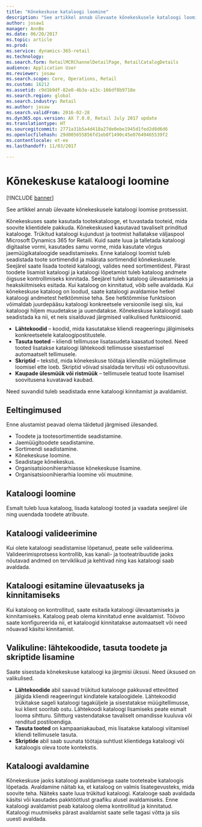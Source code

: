 ```yaml
---
title: "Kõnekeskuse kataloogi loomine"
description: "See artikkel annab ülevaate kõnekeskusele kataloogi loomise protsessist."
author: josaw1
manager: AnnBe
ms.date: 06/20/2017
ms.topic: article
ms.prod: 
ms.service: dynamics-365-retail
ms.technology: 
ms.search.form: RetailMCRChannelDetailPage, RetailCatalogDetails
audience: Application User
ms.reviewer: josaw
ms.search.scope: Core, Operations, Retail
ms.custom: 16212
ms.assetid: c9d1b9df-82e8-4b3a-a13c-166df8b9718e
ms.search.region: global
ms.search.industry: Retail
ms.author: josaw
ms.search.validFrom: 2016-02-28
ms.dyn365.ops.version: AX 7.0.0, Retail July 2017 update
ms.translationtype: HT
ms.sourcegitcommit: 2771a31b5a4d418a27de0ebe1945d1fed2d8d6d6
ms.openlocfilehash: 29d005655856fd1eb0f1490c45e07649465539f2
ms.contentlocale: et-ee
ms.lasthandoff: 11/03/2017

---
```


# <a name="create-a-call-center-catalog"></a>Kõnekeskuse kataloogi loomine

[!INCLUDE [banner](includes/banner.md)]

See artikkel annab ülevaate kõnekeskusele kataloogi loomise protsessist. 

Kõnekeskuses saate kasutada tootekatalooge, et tuvastada tooteid, mida soovite klientidele pakkuda. Kõnekeskused kasutavad tavaliselt prinditud katalooge. Trükitud kataloogi kujundust ja tootmist hallatakse väljaspool Microsoft Dynamics 365 for Retaili. Kuid saate luua ja talletada kataloogi digitaalse vormi, kasutades samu vorme, mida kasutate võrgus jaemüügikataloogide seadistamiseks. Enne kataloogi loomist tuleb seadistada toote sortimendid ja määrata sortimendid kõnekeskusele. Seejärel saate lisada tooteid kataloogi, valides need sortimentidest. Pärast toodete lisamist kataloogi ja kataloogi lõpetamist tuleb kataloog andmete õigsuse kontrollimiseks kinnitada. Seejärel tuleb kataloog ülevaatamiseks ja heakskiitmiseks esitada. Kui kataloog on kinnitatud, võib selle avaldada. Kui kõnekeskuse kataloog on loodud, saate kataloogi avaldamise hetkel kataloogi andmetest hetktõmmise teha. See hetktõmmise funktsioon võimaldab juurdepääsu kataloogi konkreetsele versioonile isegi siis, kui kataloogi hiljem muudetakse ja uuendatakse. Kõnekeskuse kataloogid saab seadistada ka nii, et neis sisalduvad järgmised valikulised funktsioonid.

-   **Lähtekoodid** – koodid, mida kasutatakse kliendi reageeringu jälgimiseks konkreetsetele kataloogipostitustele.
-   **Tasuta tooted** – kliendi tellimusse lisatasudeta kaasatud tooted. Need tooted lisatakse kataloogi lähtekoodi tellimusse sisestamisel automaatselt tellimusele.
-   **Skriptid** – tekstid, mida kõnekeskuse töötaja kliendile müügitellimuse loomisel ette loeb. Skriptid võivad sisaldada tervitusi või ostusoovitusi.
-   **Kaupade ülesmüük või ristmüük** – tellimusele teatud toote lisamisel soovitusena kuvatavad kaubad.

Need suvandid tuleb seadistada enne kataloogi kinnitamist ja avaldamist.

## <a name="prerequisites"></a>Eeltingimused 
Enne alustamist peavad olema täidetud järgmised ülesanded.

-   Toodete ja tootesortimentide seadistamine.
-   Jaemüügitoodete seadistamine.
-   Sortimendi seadistamine.
-   Kõnekeskuse loomine.
-   Seadistage kõnekeskus.
-   Organisatsioonihierarhiasse kõnekeskuse lisamine.
-   Organisatsioonihierarhia loomine või muutmine.

## <a name="create-a-catalog"></a>Kataloogi loomine
Esmalt tuleb luua kataloog, lisada kataloogi tooted ja vaadata seejärel üle ning uuendada toodete atribuute.

## <a name="validate-the-catalog"></a>Kataloogi valideerimine
Kui olete kataloogi seadistamise lõpetanud, peate selle valideerima. Valideerimisprotsess kontrollib, kas kanali- ja tooteatribuutide jaoks nõutavad andmed on terviklikud ja kehtivad ning kas kataloogi saab avaldada.

## <a name="submit-the-catalog-for-review-and-approval"></a>Kataloogi esitamine ülevaatuseks ja kinnitamiseks
Kui kataloog on kontrollitud, saate esitada kataloogi ülevaatamiseks ja kinnitamiseks. Kataloog peab olema kinnitatud enne avaldamist. Töövoo saate konfigureerida nii, et kataloogid kinnitatakse automaatselt või need nõuavad käsitsi kinnitamist.

## <a name="optional-add-source-codes-free-products-and-scripts"></a>Valikuline: lähtekoodide, tasuta toodete ja skriptide lisamine
Saate sisestada kõnekeskuse kataloogi ka järgmisi üksusi. Need üksused on valikulised.

-   **Lähtekoodide** abil saavad trükitud katalooge pakkuvad ettevõtted jälgida kliendi reageeringut kindlatele kataloogidele. Lähtekoodid trükitakse sageli kataloogi tagaküljele ja sisestatakse müügitellimusse, kui klient sooritab ostu. Lähtekoodi kataloogi lisamiseks peate esmalt looma sihtturu. Sihtturg vastendatakse tavaliselt omandisse kuuluva või renditud postiloendiga.
-   **Tasuta tooted** on kampaaniakaubad, mis lisatakse kataloogi viitamisel kliendi tellimusele tasuta.
-   **Skriptide** abil saab suunata töötaja suhtlust klientidega kataloogi või kataloogis oleva toote kontekstis.

## <a name="publish-the-catalog"></a>Kataloogi avaldamine
Kõnekeskuse jaoks kataloogi avaldamisega saate tooteteabe kataloogis lõpetada. Avaldamine näitab ka, et kataloog on valmis lisategevusteks, mida soovite teha. Näiteks saate luua trükitud kataloogi. Katalooge saab avaldada käsitsi või kasutades pakktöötlust graafiku alusel avaldamiseks. Enne kataloogi avaldamist peab kataloog olema kontrollitud ja kinnitatud. Kataloogi muutmiseks pärast avaldamist saate selle tagasi võtta ja siis uuesti avaldada.




